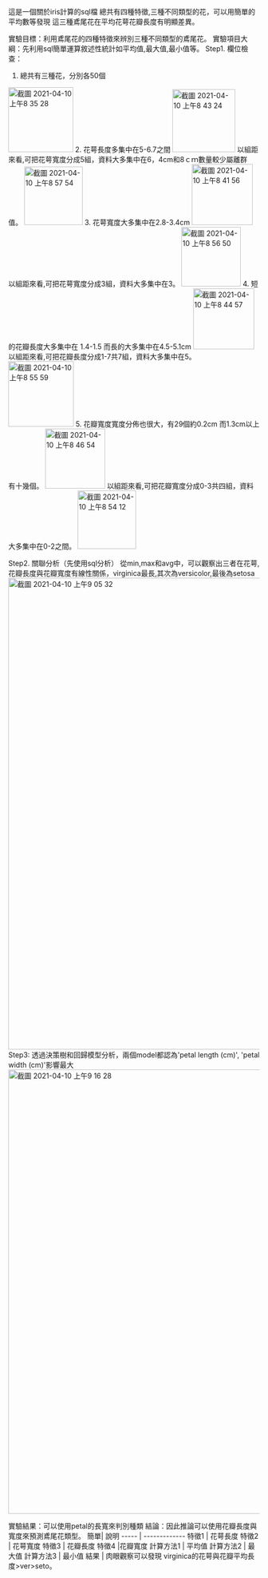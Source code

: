 這是一個關於iris計算的sql檔
總共有四種特徵,三種不同類型的花，可以用簡單的平均數等發現 這三種鳶尾花在平均花萼花瓣長度有明顯差異。

實驗目標：利用鳶尾花的四種特徵來辨別三種不同類型的鳶尾花。
實驗項目大綱：先利用sql簡單運算敘述性統計如平均值,最大值,最小值等。
Step1. 欄位檢查：
1. 總共有三種花，分別各50個
<img width="130" alt="截圖 2021-04-10 上午8 35 28" src="https://user-images.githubusercontent.com/66631188/114252449-d249c380-99d7-11eb-902b-70e8d0e4a221.png">
2. 花萼長度多集中在5-6.7之間
<img width="126" alt="截圖 2021-04-10 上午8 43 24" src="https://user-images.githubusercontent.com/66631188/114252633-d9bd9c80-99d8-11eb-8f23-74ef389b25f4.png">
以組距來看,可把花萼寬度分成5組，資料大多集中在6，4cm和8ｃｍ數量較少屬離群值。
<img width="117" alt="截圖 2021-04-10 上午8 57 54" src="https://user-images.githubusercontent.com/66631188/114253053-ffe43c00-99da-11eb-939b-a60dc8920b78.png">
3. 花萼寬度大多集中在2.8-3.4cm
<img width="122" alt="截圖 2021-04-10 上午8 41 56" src="https://user-images.githubusercontent.com/66631188/114252597-a0852c80-99d8-11eb-8837-d7d4c609cbc1.png">
以組距來看,可把花萼寬度分成3組，資料大多集中在3。
<img width="119" alt="截圖 2021-04-10 上午8 56 50" src="https://user-images.githubusercontent.com/66631188/114252998-c6133580-99da-11eb-8e92-9c658a95c1b8.png">
4. 短的花瓣長度大多集中在 1.4-1.5 而長的大多集中在4.5-5.1cm
<img width="122" alt="截圖 2021-04-10 上午8 44 57" src="https://user-images.githubusercontent.com/66631188/114252668-0ffb1c00-99d9-11eb-86f3-9184926cb7b3.png">
以組距來看,可把花瓣長度分成1-7共7組，資料大多集中在5。
<img width="131" alt="截圖 2021-04-10 上午8 55 59" src="https://user-images.githubusercontent.com/66631188/114252961-982df100-99da-11eb-80f4-7cefc206a4d0.png">
5. 花瓣寬度寬度分佈也很大，有29個約0.2cm 而1.3cm以上有十幾個。
<img width="120" alt="截圖 2021-04-10 上午8 46 54" src="https://user-images.githubusercontent.com/66631188/114252728-55b7e480-99d9-11eb-8f18-ece7f2f10ecc.png">
以組距來看,可把花瓣寬度分成0-3共四組，資料大多集中在0-2之間。
<img width="117" alt="截圖 2021-04-10 上午8 54 12" src="https://user-images.githubusercontent.com/66631188/114252918-58ffa000-99da-11eb-9366-a36a127e338d.png">

Step2. 關聯分析（先使用sql分析）
從min,max和avg中，可以觀察出三者在花萼,花瓣長度與花瓣寬度有線性關係，virginica最長,其次為versicolor,最後為setosa
<img width="945" alt="截圖 2021-04-10 上午9 05 32" src="https://user-images.githubusercontent.com/66631188/114253225-ee4f6400-99db-11eb-911c-09a4e1568bb8.png">
Step3: 透過決策樹和回歸模型分析，兩個model都認為'petal length (cm)', 'petal width (cm)'影響最大
<img width="890" alt="截圖 2021-04-10 上午9 16 28" src="https://user-images.githubusercontent.com/66631188/114253645-8c8ff980-99dd-11eb-9880-6ba6f5e2d273.png">

實驗結果：可以使用petal的長寬來判別種類
結論：因此推論可以使用花瓣長度與寬度來預測鳶尾花類型。
簡單| 說明 
----- | ------------- 
特徵1   | 花萼長度 
特徵2   | 花萼寬度
特徵3   | 花瓣長度
特徵4   |花瓣寬度
計算方法1 | 平均值 
計算方法2 | 最大值 
計算方法3 | 最小值 
結果 | 肉眼觀察可以發現 virginica的花萼與花瓣平均長度>ver>seto。


